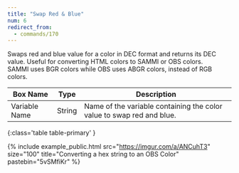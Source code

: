 ```yaml
---
title: "Swap Red & Blue"
num: 6
redirect_from:
  - commands/170
---
```


Swaps red and blue value for a color in DEC format and returns its DEC value.
Useful for converting HTML colors to SAMMI or OBS colors.\
SAMMI uses BGR colors while OBS uses ABGR colors, instead of RGB colors.

| Box Name | Type | Description |
|-------|--------|--------
| Variable Name | String | Name of the variable containing the color value to swap red and blue. |
{:class='table table-primary' }

{% include example_public.html src="https://imgur.com/a/ANCuhT3" size="100" title="Converting a hex string to an OBS Color" pastebin="5vSMfiKr" %} 







